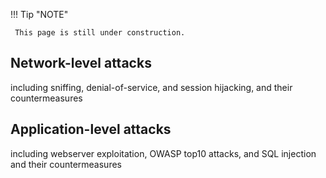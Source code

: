 !!! Tip "NOTE"

     This page is still under construction.


## Network-level attacks
including sniffing, denial-of-service, and session hijacking, and their countermeasures

## Application-level attacks
including webserver exploitation, OWASP top10 attacks, and SQL injection and their countermeasures
